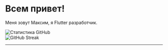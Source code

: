 # Всем привет!

Меня зовут Максим, я Flutter разработчик.

![Статистика GitHub](https://github-readme-stats.vercel.app/api?username=MipzZz&show_icons=true&theme=radical)  
![GitHub Streak](https://github-readme-streak-stats-eight.vercel.app/?user=MipzZz&theme=dark&hide_border=false)

---
